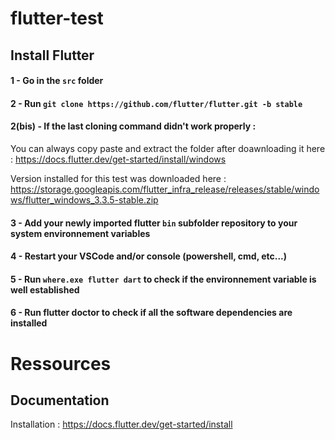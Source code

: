 # flutter-test

## Install Flutter

#### 1 - Go in the `src` folder

#### 2 - Run `git clone https://github.com/flutter/flutter.git -b stable`

#### 2(bis) - If the last cloning command didn't work properly :

You can always copy paste and extract the folder after doawnloading it here : https://docs.flutter.dev/get-started/install/windows

Version installed for this test was downloaded here : https://storage.googleapis.com/flutter_infra_release/releases/stable/windows/flutter_windows_3.3.5-stable.zip

#### 3 - Add your newly imported flutter `bin` subfolder repository to your system environnement variables

#### 4 - Restart your VSCode and/or console (powershell, cmd, etc...)

#### 5 - Run `where.exe flutter dart` to check if the environnement variable is well established

#### 6 - Run flutter doctor to check if all the software dependencies are installed

# Ressources

## Documentation

Installation : https://docs.flutter.dev/get-started/install

